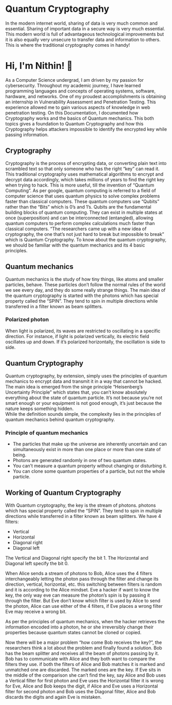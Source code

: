 
# Quantum Cryptography

In the modern internet world, sharing of data is very much common and essential. Sharing of important data in a secure way is very much essential. This modern world is full of advantageous technological improvements but it is also equally very unsecure to transfer data and information to others. This is where the traditional cryptography comes in handy!


# Hi, I'm Nithin! 👋

As a Computer Science undergrad, I am driven by my passion for cybersecurity. Throughout my academic journey, I have learned programming languages and concepts of operating systems, software, hardware, and networks. One of my proudest accomplishments is obtaining an internship in Vulnerability Assessment and Penetration Testing. This experience allowed me to gain various aspects of knowledge in web penetration testing. On this Documentation, I documented how Cryptography works and the basics of Quantum mechanics. This both topics gives a foundation to Quantum Cryptography and how this Cryptography helps attackers impossible to identify the encrypted key while passing information. 

## Cryptography
Cryptography is the process of encrypting data, or converting plain text into scrambled text so that only someone who has the right “key” can read it. This traditional cryptography uses mathematical algorithms to encrypt and decrypt data accordingly, which takes millions of years to find the right key when trying to hack.
This is more useful, till the invention of “Quantum Computing”.
As per google, quantum computing is referred to a field of computer science that uses quantum physics to solve complex problems faster than classical computers.
These quantum computers use “Qubits” rather than the “Bits” which is 0’s and 1’s.
Qubits are the fundamental building blocks of quantum computing. They can exist in multiple states at once (superposition) and can be interconnected (entangled), allowing quantum computers to perform complex calculations much faster than classical computers.
“The researchers came up with a new idea of cryptography, the one that’s not just hard to break but impossible to break” which is Quantum Cryptography. 
To know about the quantum cryptography, we should be familiar with the quantum mechanics and its 4 basic principles.

## Quantum mechanics
Quantum mechanics is the study of how tiny things, like atoms and smaller particles, behave. These particles don’t follow the normal rules of the world we see every day, and they do some really strange things. The main idea of the quantum cryptography is started with the photons which has special property called the “SPIN”. They tend to spin in multiple directions while transferred in a filter known as beam splitters.

### Polarized photon 
When light is polarized, its waves are restricted to oscillating in a specific direction. For instance, if light is polarized vertically, its electric field oscillates up and down. If it’s polarized horizontally, the oscillation is side to side.
## Quantum Cryptography
Quantum cryptography, by extension, simply uses the principles of quantum mechanics to encrypt data and transmit it in a way that cannot be hacked.
The main idea is emerged from the singe principle “Heisenberg’s Uncertainty Principle” which states that, you can’t know absolutely everything about the state of quantum particle. It’s not because you’re not smart enough or your equipment is not good enough, it’s just because the nature keeps something hidden.    
While the definition sounds simple, the complexity lies in the principles of quantum mechanics behind quantum cryptography.

### Principle of quantum mechanics
- The particles that make up the universe are inherently uncertain and can simultaneously exist in more than one place or more than one state of being.
- Photons are generated randomly in one of two quantum states.
- You can’t measure a quantum property without changing or disturbing it.
- You can clone some quantum properties of a particle, but not the whole particle.


## Working of Quantum Cryptography
With Quantum cryptography, the key is the stream of photons. photons which has special property called the “SPIN”. They tend to spin in multiple directions while transferred in a filter known as beam splitters. 
We have 4 filters:
- Vertical
- Horizontal
- Diagonal right
- Diagonal left

The Vertical and Diagonal right specify the bit 1.
The Horizontal and Diagonal left specify the bit 0.

When Alice sends a stream of photons to Bob, Alice uses the 4 filters interchangeably letting the photon pass through the filter and change its direction, vertical, horizontal, etc. this switching between filters is random and it is according to the Alice mindset.
Eve a hacker if want to know the key, the only way eve can measure the photon’s spin is by passing it through the filter. But Eve don’t know which filter is used by Alice to send the photon, Alice can use either of the 4 filters, if Eve places a wrong filter Eve may receive a wrong bit. 
 
As per the principles of quantum mechanics, when the hacker retrieves the information encoded into a photon, he or she irreversibly change their properties because quantum states cannot be cloned or copied.

Now there will be a major problem “how come Bob receives the key?”, the researchers think a lot about the problem and finally found a solution.
Bob has the beam splitter and receives all the beam of photons passing by it. Bob has to communicate with Alice and they both want to compare the filters they use. if both the filters of Alice and Bob matches it is marked and unmatched one are discarded. The marked ones are the key.
If Eve sits in the middle of the comparison she can’t find the key, say Alice and Bob uses a Vertical filter for first photon and Eve uses the Horizontal filter it is wrong for Eve, Alice and Bob keeps the digit, if Alice and Eve uses a Horizontal filter for second photon and Bob uses the Diagonal filter, Alice and Bob discards the digits and again Eve is mistaken.

